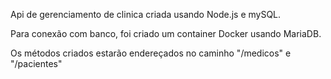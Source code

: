 Api de gerenciamento de clinica criada usando Node.js e mySQL.

Para conexão com banco, foi criado um container Docker usando MariaDB. 

Os métodos criados estarão endereçados no caminho "/medicos" e "/pacientes"
